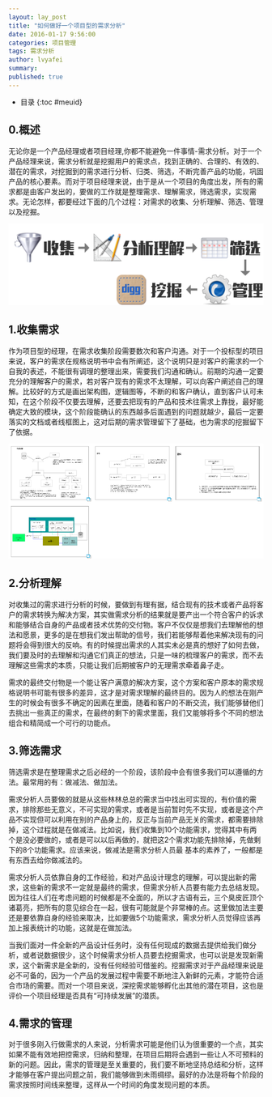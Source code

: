 ```yaml
---
layout: lay_post
title: "如何做好一个项目型的需求分析"
date: 2016-01-17 9:56:00
categories: 项目管理
tags: 需求分析
author: lvyafei
summary:
published: true
---
```


* 目录
{:toc #meuid}

## 0.概述

无论你是一个产品经理或者项目经理,你都不能避免一件事情-需求分析。对于一个产品经理来说，需求分析就是挖掘用户的需求点，找到正确的、合理的、有效的、潜在的需求，对挖掘到的需求进行分析、归类、筛选，不断完善产品的功能，巩固产品的核心要素。而对于项目经理来说，由于是从一个项目的角度出发，所有的需求都是由客户发出的，要做的工作就是整理需求、理解需求，筛选需求，实现需求。无论怎样，都要经过下面的几个过程：对需求的收集、分析理解、筛选、管理以及挖掘。
<!-- more -->

![架构](/images/项目管理/需求分析.png)

## 1.收集需求

作为项目型的经理，在需求收集阶段需要数次和客户沟通。对于一个投标型的项目来说，客户的需求在规格说明书中会有所阐述，这个说明只是对客户的需求的一个自我的表述，不能很有调理的整理出来，需要我们沟通和确认。前期的沟通一定要充分的理解客户的需求，若对客户现有的需求不太理解，可以向客户阐述自己的理解。比较好的方式是画出架构图，逻辑图等，不断的和客户确认，直到客户认可未知，在这个阶段不仅要去理解，还要去把现有的产品和技术往需求上靠拢，最好能确定大致的模块，这个阶段能确认的东西越多后面遇到的问题就越少，最后一定要落实的文档或者线框图上，这对后期的需求管理留下了基础，也为需求的挖掘留下了依据。

![架构](/images/项目管理/搜集需求.png)

## 2.分析理解

对收集过的需求进行分析的时候，要做到有理有据，结合现有的技术或者产品将客户的需求转换为解决方案，其实做需求分析的结果就是要产出一个符合客户的诉求和能够结合自身的产品或者技术优势的交付物。客户不仅仅是想我们去理解他的想法和愿景，更多的是在想我们发出帮助的信号，我们若能够帮着他来解决现有的问题将会得到很大的反响。有的时候提出需求的人其实未必是真的想好了如何去做，我们要及时的去理解和沟通它们真正的想法，只是一味的梳理客户的需求，而不去理解这些需求的本质，只能让我们后期被客户的无理需求牵着鼻子走。

需求的最终交付物是一个能让客户满意的解决方案，这个方案和客户原本的需求规格说明书可能有很多的差异，这才是对需求理解的最终目的。因为人的想法在刚产生的时候会有很多不确定的因素在里面，随着和客户的不断交流，我们能够替他们去挑出一些真正的需求，在最终的剩下的需求里面，我们又能够将多个不同的想法组合和精简成一个可行的功能点。

## 3.筛选需求

筛选需求是在整理需求之后必经的一个阶段，该阶段中会有很多我们可以遵循的方法。最常用的有：做减法、做加法。

需求分析人员要做的就是从这些林林总总的需求当中找出可实现的，有价值的需求，排除那些无意义，不可实现的需求，或者是当前暂时先不实现，或者是这个产品不实现但可以利用在别的产品身上的，反正与当前产品无关的需求，都需要排除掉，这个过程就是在做减法。比如说，我们收集到10个功能需求，觉得其中有两个是没必要做的，或者是可以以后再做的，就把这2个需求功能先排除掉，先做剩下的8个功能需求。应该来说，做减法是需求分析人员最
基本的素养了，一般都是有东西去给你做减法的。

需求分析人员依靠自身的工作经验，和对产品设计理念的理解，可以提出新的需求，这些新的需求不一定就是最终的需求，但需求分析人员要有能力去总结发现。因为往往人们在考虑问题的时候都是不全面的，所以才古语有云，三个臭皮匠顶个诸葛亮，把所有的意见综合在一起，很有可能就是个非常棒的点。这里做加法主要还是要依靠自身的经验来取决，比如要做5个功能需求，需求分析人员觉得应该再加上报表统计的功能，这就是在做加法。

当我们面对一件全新的产品设计任务时，没有任何现成的数据去提供给我们做分析，或者说数据很少，这个时候需求分析人员要去挖掘需求，也可以说是发现新需求，这个新需求是全新的，没有任何经验可借鉴的。挖掘需求对于产品经理来说是必不可备的，因为一个产品的发展过程中需要不断地注入新鲜的元素，才能符合适合市场的需要。而对一个项目来说，深挖需求能够孵化出其他的潜在项目，这也是评价一个项目经理是否具有“可持续发展”的潜质。

## 4.需求的管理

对于很多刚入行做需求的人来说，分析需求可能是他们认为很重要的一个点，其实如果不能有效地把控需求，归纳和整理，在项目后期将会遇到一些让人不可预料的新的问题。因此，需求的管理是至关重要的，我们要不断地坚持总结和分析，这样才能够在客户提出问题之前，我们能够做到未雨绸缪。最好的办法是将每个阶段的需求按照时间线来整理，这样从一个时间的角度发现问题的本质。
